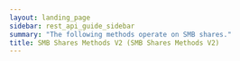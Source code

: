 ```yaml
---
layout: landing_page
sidebar: rest_api_guide_sidebar
summary: "The following methods operate on SMB shares."
title: SMB Shares Methods V2 (SMB Shares Methods V2)
---
```

